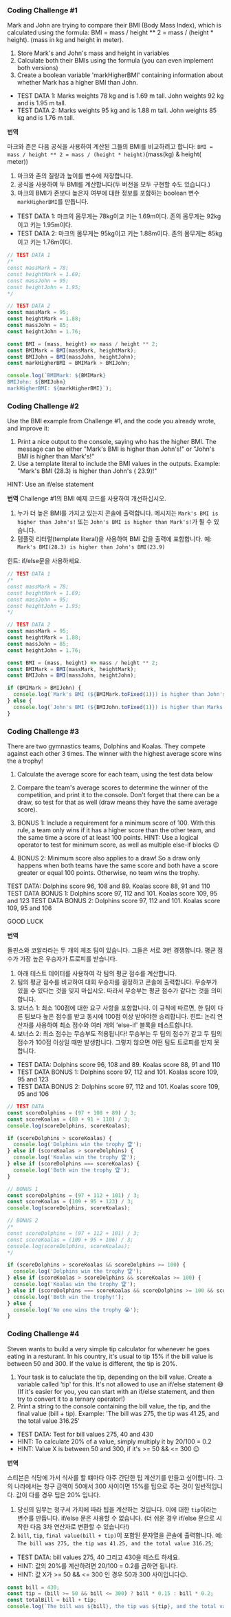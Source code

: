 ### Coding Challenge #1

Mark and John are trying to compare their BMI (Body Mass Index), which is calculated using the formula: BMI = mass /
height ** 2 = mass / (height * height). (mass in kg and height in meter).

1. Store Mark's and John's mass and height in variables
2. Calculate both their BMIs using the formula (you can even implement both versions)
3. Create a boolean variable 'markHigherBMI' containing information about whether Mark has a higher BMI than John.

- TEST DATA 1: Marks weights 78 kg and is 1.69 m tall. John weights 92 kg and is 1.95 m tall.
- TEST DATA 2: Marks weights 95 kg and is 1.88 m tall. John weights 85 kg and is 1.76 m tall.

**번역**

마크와 존은 다음 공식을 사용하여 계산된 그들의 BMI를 비교하려고 합니다: `BMI = mass / height ** 2 = mass / (height * height)`(mass(kg) & height(
meter))

1. 마크와 존의 질량과 높이를 변수에 저장합니다.
2. 공식을 사용하여 두 BMI를 계산합니다(두 버전을 모두 구현할 수도 있습니다.)
3. 마크의 BMI가 존보다 높은지 여부에 대한 정보를 포함하는 boolean 변수 `markHigherBMI`를 만듭니다.

- TEST DATA 1: 마크의 몸무게는 78kg이고 키는 1.69m이다. 존의 몸무게는 92kg이고 키는 1.95m이다.
- TEST DATA 2: 마크의 몸무게는 95kg이고 키는 1.88m이다. 존의 몸무게는 85kg이고 키는 1.76m이다.

```js
// TEST DATA 1
/*
const massMark = 78;
const heightMark = 1.69;
const massJohn = 95;
const heightJohn = 1.95;
*/

// TEST DATA 2
const massMark = 95;
const heightMark = 1.88;
const massJohn = 85;
const heightJohn = 1.76;

const BMI = (mass, height) => mass / height ** 2;
const BMIMark = BMI(massMark, heightMark);
const BMIJohn = BMI(massJohn, heightJohn);
const markHigherBMI = BMIMark > BMIJohn;

console.log(`BMIMark: ${BMIMark}
BMIJohn: ${BMIJohn}
markHigherBMI: ${markHigherBMI}`);
```

### Coding Challenge #2

Use the BMI example from Challenge #1, and the code you already wrote, and improve it:

1. Print a nice output to the console, saying who has the higher BMI. The message can be either "Mark's BMI is higher
   than John's!" or "John's BMI is higher than Mark's!"
2. Use a template literal to include the BMI values in the outputs. Example: "Mark's BMI (28.3) is higher than John's (
   23.9)!"

HINT: Use an if/else statement

**번역**
Challenge #1의 BMI 예제 코드를 사용하여 개선하십시오.

1. 누가 더 높은 BMI를 가지고 있는지 콘솔에 출력합니다. 메시지는 `Mark's BMI is higher than John's!` 또는 `John's BMI is higher than Mark's!`가 될 수
   있습니다.
2. 템플릿 리터럴(template literal)을 사용하여 BMI 값을 출력에 포함합니다. 예: `Mark's BMI(28.3) is higher than John's BMI(23.9)`

힌트: if/else문을 사용하세요.

```js
// TEST DATA 1
/*
const massMark = 78;
const heightMark = 1.69;
const massJohn = 95;
const heightJohn = 1.95;
*/

// TEST DATA 2
const massMark = 95;
const heightMark = 1.88;
const massJohn = 85;
const heightJohn = 1.76;

const BMI = (mass, height) => mass / height ** 2;
const BMIMark = BMI(massMark, heightMark);
const BMIJohn = BMI(massJohn, heightJohn);

if (BMIMark > BMIJohn) {
  console.log(`Mark's BMI (${BMIMark.toFixed(1)}) is higher than John's (${BMIJohn.toFixed(1)})!`);
} else {
  console.log(`John's BMI (${BMIJohn.toFixed(1)}) is higher than Marks's (${BMIMark.toFixed(1)})!`);
}
```

### Coding Challenge #3

There are two gymnastics teams, Dolphins and Koalas. They compete against each other 3 times. The winner with the
highest average score wins the a trophy!

1. Calculate the average score for each team, using the test data below
2. Compare the team's average scores to determine the winner of the competition, and print it to the console. Don't
   forget that there can be a draw, so test for that as well (draw means they have the same average score).

3. BONUS 1: Include a requirement for a minimum score of 100. With this rule, a team only wins if it has a higher score
   than the other team, and the same time a score of at least 100 points. HINT: Use a logical operator to test for
   minimum score, as well as multiple else-if blocks 😉
4. BONUS 2: Minimum score also applies to a draw! So a draw only happens when both teams have the same score and both
   have a score greater or equal 100 points. Otherwise, no team wins the trophy.

TEST DATA: Dolphins score 96, 108 and 89. Koalas score 88, 91 and 110
TEST DATA BONUS 1: Dolphins score 97, 112 and 101. Koalas score 109, 95 and 123
TEST DATA BONUS 2: Dolphins score 97, 112 and 101. Koalas score 109, 95 and 106

GOOD LUCK

**번역**

돌핀스와 코알라라는 두 개의 체조 팀이 있습니다. 그들은 서로 3번 경쟁합니다. 평균 점수가 가장 높은 우승자가 트로피를 받습니다.

1. 아래 테스트 데이터를 사용하여 각 팀의 평균 점수를 계산합니다.
2. 팀의 평균 점수를 비교하여 대회 우승자를 결정하고 콘솔에 출력합니다. 무승부가 있을 수 있다는 것을 잊지 마십시오. 따라서 무승부는 평균 점수가 같다는 것을 의미합니다.
3. 보너스 1: 최소 100점에 대한 요구 사항을 포함합니다. 이 규칙에 따르면, 한 팀이 다른 팀보다 높은 점수를 받고 동시에 100점 이상 받아야한 승리합니다. 힌트: 논리 연산자를 사용하여 최소 점수와 여러
   개의 'else-if' 블록을 테스트합니다.
4. 보너스 2: 최소 점수는 무승부도 적용됩니다! 무승부는 두 팀의 점수가 같고 두 팀의 점수가 100점 이상일 때만 발생합니다. 그렇지 않으면 어떤 팀도 트로피를 받지 못합니다.

- TEST DATA: Dolphins score 96, 108 and 89. Koalas score 88, 91 and 110
- TEST DATA BONUS 1: Dolphins score 97, 112 and 101. Koalas score 109, 95 and 123
- TEST DATA BONUS 2: Dolphins score 97, 112 and 101. Koalas score 109, 95 and 106

```js
// TEST DATA
const scoreDolphins = (97 + 108 + 89) / 3;
const scoreKoalas = (88 + 91 + 110) / 3;
console.log(scoreDolphins, scoreKoalas);

if (scoreDolphins > scoreKoalas) {
  console.log('Dolphins win the trophy 🏆');
} else if (scoreKoalas > scoreDolphins) {
  console.log('Koalas win the trophy 🏆');
} else if (scoreDolphins === scoreKoalas) {
  console.log('Both win the trophy 🏆');
}
```

```js
// BONUS 1
const scoreDolphins = (97 + 112 + 101) / 3;
const scoreKoalas = (109 + 95 + 123) / 3;
console.log(scoreDolphins, scoreKoalas);

// BONUS 2
/*
const scoreDolphins = (97 + 112 + 101) / 3;
const scoreKoalas = (109 + 95 + 106) / 3;
console.log(scoreDolphins, scoreKoalas);
*/

if (scoreDolphins > scoreKoalas && scoreDolphins >= 100) {
  console.log('Dolphins win the trophy 🏆');
} else if (scoreKoalas > scoreDolphins && scoreKoalas >= 100) {
  console.log('Koalas win the trophy 🏆');
} else if (scoreDolphins === scoreKoalas && scoreDolphins >= 100 && scoreKoalas >= 100) {
  console.log('Both win the trophy!');
} else {
  console.log('No one wins the trophy 😭');
}
```

### Coding Challenge #4

Steven wants to build a very simple tip calculator for whenever he goes eating in a resturant. In his country, it's
usual to tip 15% if the bill value is between 50 and 300. If the value is different, the tip is 20%.

1. Your task is to caluclate the tip, depending on the bill value. Create a variable called 'tip' for this. It's not
   allowed to use an if/else statement 😅 (If it's easier for you, you can start with an if/else statement, and then try
   to convert it to a ternary operator!)
2. Print a string to the console containing the bill value, the tip, and the final value (bill + tip). Example: 'The
   bill was 275, the tip was 41.25, and the total value 316.25'

- TEST DATA: Test for bill values 275, 40 and 430
- HINT: To calculate 20% of a value, simply multiply it by 20/100 = 0.2
- HINT: Value X is between 50 and 300, if it's >= 50 && <= 300 😉

**번역**

스티븐은 식당에 가서 식사를 할 떄마다 아주 간단한 팁 계산기를 만들고 싶어합니다. 그의 나라에서는 청구 금액이 50에서 300 사이이면 15%를 팁으로 주는 것이 일반적입니다. 값이 다를 경우 팁은 20% 입니다.

1. 당신의 임무는 청구서 가치에 따라 팁을 계산하는 것입니다. 이에 대한 `tip`이라는 변수를 만듭니다. if/else 문은 사용할 수 없습니다. (더 쉬운 경우 if/else 문으로 시작한 다음 3차 연산자로
   변환할 수 있습니다!)
2. `bill`, `tip`, `final value(bill + tip)`이 포함된 문자열을 콘솔에 출력합니다.
   예: `The bill was 275, the tip was 41.25, and the total value 316.25`;

- TEST DATA: bill values 275, 40 그리고 430을 테스트 하세요.
- HINT: 값의 20%를 계산하려면 20/100 = 0.2를 곱하면 됩니다.
- HINT: 값 X가 >= 50 && <= 300 인 경우 50과 300 사이입니다😉.

```js
const bill = 430;
const tip = (bill >= 50 && bill <= 300) ? bill * 0.15 : bill * 0.2;
const totalBill = bill + tip;
console.log(`The bill was ${bill}, the tip was ${tip}, and the total value ${totalBill}`);
```
